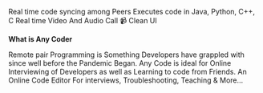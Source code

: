 Real time code syncing among Peers 
Executes code in Java, Python, C++, C 
Real time Video And Audio Call 📹
Clean UI 

**What is Any Coder**

Remote pair Programming is Something Developers have grappled with since well before the Pandemic Began.
Any Code is ideal for Online Interviewing of Developers as well as Learning to code from Friends.
An Online Code Editor For interviews, Troubleshooting, Teaching & More…
